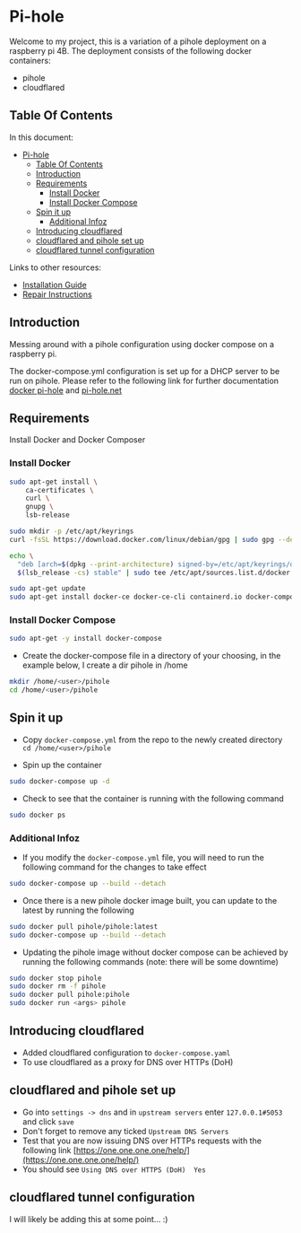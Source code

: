 # Pi-hole

Welcome to my project, this is a variation of a pihole deployment on a raspberry pi 4B. The deployment consists of the following docker containers:

- pihole
- cloudflared

## Table Of Contents

In this document:

- [Pi-hole](#pi-hole)
  - [Table Of Contents](#table-of-contents)
  - [Introduction](#introduction)
  - [Requirements](#requirements)
    - [Install Docker](#install-docker)
    - [Install Docker Compose](#install-docker-compose)
  - [Spin it up](#spin-it-up)
    - [Additional Infoz](#additional-infoz)
  - [Introducing cloudflared](#introducing-cloudflared)
  - [cloudflared and pihole set up](#cloudflared-and-pihole-set-up)
  - [cloudflared tunnel configuration](#cloudflared-tunnel-configuration)

Links to other resources:

- [Installation Guide](install.md)
- [Repair Instructions](repair.md)

## Introduction

Messing around with a pihole configuration using docker compose on a raspberry pi.

The docker-compose.yml configuration is set up for a DHCP server to be run on pihole.
Please refer to the following link for further documentation
[docker pi-hole](https://github.com/pi-hole/docker-pi-hole/) and [pi-hole.net](https://docs.pi-hole.net/)

## Requirements

Install Docker and Docker Composer

### Install Docker

```bash
sudo apt-get install \
    ca-certificates \
    curl \
    gnupg \
    lsb-release
```

```bash
sudo mkdir -p /etc/apt/keyrings
curl -fsSL https://download.docker.com/linux/debian/gpg | sudo gpg --dearmor -o /etc/apt/keyrings/docker.gpg
```

```bash
echo \
  "deb [arch=$(dpkg --print-architecture) signed-by=/etc/apt/keyrings/docker.gpg] https://download.docker.com/linux/debian \
  $(lsb_release -cs) stable" | sudo tee /etc/apt/sources.list.d/docker.list > /dev/null
```  

```bash
sudo apt-get update
sudo apt-get install docker-ce docker-ce-cli containerd.io docker-compose-plugin
```

### Install Docker Compose

```bash
sudo apt-get -y install docker-compose
```

- Create the docker-compose file in a directory of your choosing, in the example below, I create a dir pihole in /home

```bash
mkdir /home/<user>/pihole
cd /home/<user>/pihole
```

## Spin it up

- Copy `docker-compose.yml` from the repo to the newly created directory `cd /home/<user>/pihole`

- Spin up the container
  
```bash
sudo docker-compose up -d
```

- Check to see that the container is running with the following command

```bash
sudo docker ps
```

### Additional Infoz

- If you modify the `docker-compose.yml` file, you will need to run the following command for the changes to take effect

```bash
sudo docker-compose up --build --detach
```

- Once there is a new pihole docker image built, you can update to the latest by running the following

```bash
sudo docker pull pihole/pihole:latest
sudo docker-compose up --build --detach
```

- Updating the pihole image without docker compose can be achieved by running the following commands (note: there will be some downtime)

```bash
sudo docker stop pihole
sudo docker rm -f pihole
sudo docker pull pihole:pihole
sudo docker run <args> pihole
```

## Introducing cloudflared  

- Added cloudflared configuration to `docker-compose.yaml`  
- To use cloudflared as a proxy for DNS over HTTPs (DoH)

## cloudflared and pihole set up

- Go into `settings -> dns` and in `upstream servers` enter `127.0.0.1#5053` and click `save`  
- Don't forget to remove any ticked `Upstream DNS Servers`  
- Test that you are now issuing DNS over HTTPs requests with the following link [https://one.one.one.one/help/](https://one.one.one.one/help/)  
- You should see `Using DNS over HTTPS (DoH)  Yes`  

## cloudflared tunnel configuration

I will likely be adding this at some point... :)
